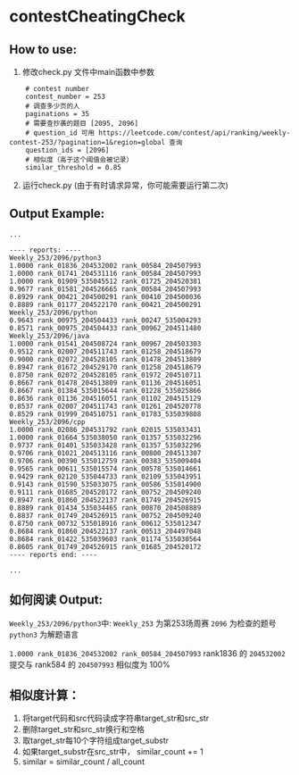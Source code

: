 # contestCheatingCheck

## How to use:
1. 修改check.py 文件中main函数中参数
```
    # contest number
    contest_number = 253
    # 调查多少页的人
    paginations = 35
    # 需要查抄袭的题目 [2095, 2096]
    # question_id 可用 https://leetcode.com/contest/api/ranking/weekly-contest-253/?pagination=1&region=global 查询
    question_ids = [2096]
    # 相似度（高于这个阈值会被记录）
    similar_threshold = 0.85
```
2. 运行check.py (由于有时请求异常，你可能需要运行第二次)



## Output Example:

```
...

---- reports: ----
Weekly_253/2096/python3
1.0000 rank_01836_204532002 rank_00584_204507993
1.0000 rank_01741_204531116 rank_00584_204507993
1.0000 rank_01909_535045512 rank_01725_204520381
0.9677 rank_01581_204526665 rank_00584_204507993
0.8929 rank_00421_204500291 rank_00410_204500036
0.8889 rank_01177_204522170 rank_00421_204500291
Weekly_253/2096/python
0.9643 rank_00975_204504433 rank_00247_535004293
0.8571 rank_00975_204504433 rank_00962_204511480
Weekly_253/2096/java
1.0000 rank_01541_204508724 rank_00967_204503303
0.9512 rank_02007_204511743 rank_01258_204518679
0.9000 rank_02072_204528105 rank_01478_204513809
0.8947 rank_01672_204529170 rank_01258_204518679
0.8750 rank_02072_204528105 rank_01972_204510711
0.8667 rank_01478_204513809 rank_01136_204516051
0.8667 rank_01384_535015644 rank_01228_535025866
0.8636 rank_01136_204516051 rank_01102_204515129
0.8537 rank_02007_204511743 rank_01261_204520778
0.8529 rank_01999_204510751 rank_01783_535039808
Weekly_253/2096/cpp
1.0000 rank_02086_204531792 rank_02015_535033431
1.0000 rank_01664_535038050 rank_01357_535032296
0.9737 rank_01401_535033428 rank_01357_535032296
0.9706 rank_01021_204513116 rank_00800_204513307
0.9706 rank_00390_535012759 rank_00383_535009404
0.9565 rank_00611_535015574 rank_00578_535014661
0.9429 rank_02120_535044733 rank_02109_535043951
0.9143 rank_01590_535033075 rank_00586_535014900
0.9111 rank_01685_204520172 rank_00752_204509240
0.8947 rank_01860_204522137 rank_01749_204526915
0.8889 rank_01434_535034465 rank_00870_204508889
0.8837 rank_01749_204526915 rank_00752_204509240
0.8750 rank_00732_535018916 rank_00612_535012347
0.8684 rank_01860_204522137 rank_00513_204497048
0.8684 rank_01422_535039603 rank_01174_535030564
0.8605 rank_01749_204526915 rank_01685_204520172
---- reports end: ----

...
```

## 如何阅读 Output:
`Weekly_253/2096/python3`中:
`Weekly_253` 为第253场周赛
`2096` 为检查的题号
`python3` 为解题语言

`1.0000 rank_01836_204532002 rank_00584_204507993`
rank1836 的 `204532002` 提交与 rank584 的 `204507993` 相似度为 100%

## 相似度计算：
1. 将target代码和src代码读成字符串target_str和src_str
2. 删除target_str和src_str换行和空格
3. 取target_str每10个字符组成target_substr
4. 如果target_substr在src_str中， similar_count += 1
5. similar = similar_count / all_count